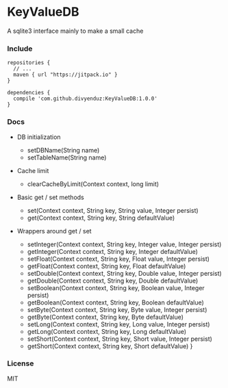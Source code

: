 # KeyValueDB
A sqlite3 interface mainly to make a small cache

### Include

```
repositories {
  // ...
  maven { url "https://jitpack.io" }
}
```
 
```
dependencies {
  compile 'com.github.divyenduz:KeyValueDB:1.0.0'
}
```

### Docs

  * DB initialization

      - setDBName(String name)
      - setTableName(String name)

  * Cache limit

      - clearCacheByLimit(Context context, long limit)

  * Basic get / set methods

      - set(Context context, String key, String value, Integer persist)
      - get(Context context, String key, String defaultValue)

  * Wrappers around get / set

      - setInteger(Context context, String key, Integer value, Integer persist)
      - getInteger(Context context, String key, Integer defaultValue)
      - setFloat(Context context, String key, Float value, Integer persist)
      - getFloat(Context context, String key, Float defaultValue)
      - setDouble(Context context, String key, Double value, Integer persist)
      - getDouble(Context context, String key, Double defaultValue)
      - setBoolean(Context context, String key, Boolean value, Integer persist)
      - getBoolean(Context context, String key, Boolean defaultValue)
      - setByte(Context context, String key, Byte value, Integer persist)
      - getByte(Context context, String key, Byte defaultValue)
      - setLong(Context context, String key, Long value, Integer persist)
      - getLong(Context context, String key, Long defaultValue)
      - setShort(Context context, String key, Short value, Integer persist)
      - getShort(Context context, String key, Short defaultValue)
  }

### License 

MIT
